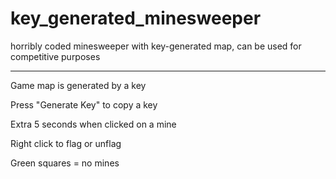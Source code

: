 # key_generated_minesweeper
horribly coded minesweeper with key-generated map, can be used for competitive purposes

---
Game map is generated by a key

Press "Generate Key" to copy a key

Extra 5 seconds when clicked on a mine

Right click to flag or unflag

Green squares = no mines
